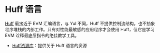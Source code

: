 # Huff 语言

[Huff](https://docs.huff.sh/) 最接近于 EVM 汇编语言，与 Yul 不同，Huff 不提供控制流结构，也不抽象程序堆栈的内部工作。只有对性能最敏感的应用程序才会使用 Huff，但它是学习 EVM 诠释最底层指令的绝佳教学工具。

* [Huff资源库](https://docs.huff.sh/resources/overview/)：提供关于 Huff 语言的资源
